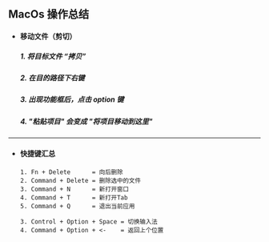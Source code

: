 ## MacOs 操作总结

- #### 移动文件（剪切）
  ##### 1. 将目标文件 “拷贝” 
  ##### 2. 在目的路径下右键 
  ##### 3. 出现功能框后，点击 option 键
  ##### 4. "粘贴项目" 会变成 "将项目移动到这里"



---
- #### 快捷键汇总
  ```
  1. Fn + Delete      = 向后删除 
  2. Command + Delete = 删除选中的文件
  3. Command + N      = 新打开窗口
  4. Command + T      = 新打开Tab
  5. Command + Q      = 退出当前应用

  3. Control + Option + Space = 切换输入法
  4. Command + Option + <-    = 返回上个位置


